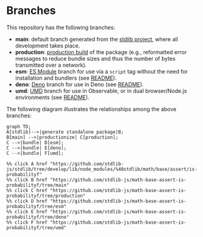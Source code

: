 <!--

@license Apache-2.0

Copyright (c) 2022 The Stdlib Authors.

Licensed under the Apache License, Version 2.0 (the "License");
you may not use this file except in compliance with the License.
You may obtain a copy of the License at

    http://www.apache.org/licenses/LICENSE-2.0

Unless required by applicable law or agreed to in writing, software
distributed under the License is distributed on an "AS IS" BASIS,
WITHOUT WARRANTIES OR CONDITIONS OF ANY KIND, either express or implied.
See the License for the specific language governing permissions and
limitations under the License.

-->

# Branches

This repository has the following branches:

-   **main**: default branch generated from the [stdlib project][stdlib-url], where all development takes place.
-   **production**: [production build][production-url] of the package (e.g., reformatted error messages to reduce bundle sizes and thus the number of bytes transmitted over a network).
-   **esm**: [ES Module][esm-url] branch for use via a `script` tag without the need for installation and bundlers (see [README][esm-readme]).
-   **deno**: [Deno][deno-url] branch for use in Deno (see [README][deno-readme]).
-   **umd**: [UMD][umd-url] branch for use in Observable, or in dual browser/Node.js environments (see [README][umd-readme]).

The following diagram illustrates the relationships among the above branches:

```mermaid
graph TD;
A[stdlib]-->|generate standalone package|B;
B[main] -->|productionize| C[production];
C -->|bundle| D[esm];
C -->|bundle| E[deno];
C -->|bundle| F[umd];

%% click A href "https://github.com/stdlib-js/stdlib/tree/develop/lib/node_modules/%40stdlib/math/base/assert/is-probabilityf"
%% click B href "https://github.com/stdlib-js/math-base-assert-is-probabilityf/tree/main"
%% click C href "https://github.com/stdlib-js/math-base-assert-is-probabilityf/tree/production"
%% click D href "https://github.com/stdlib-js/math-base-assert-is-probabilityf/tree/esm"
%% click E href "https://github.com/stdlib-js/math-base-assert-is-probabilityf/tree/deno"
%% click F href "https://github.com/stdlib-js/math-base-assert-is-probabilityf/tree/umd"
```

[stdlib-url]: https://github.com/stdlib-js/stdlib/tree/develop/lib/node_modules/%40stdlib/math/base/assert/is-probabilityf
[production-url]: https://github.com/stdlib-js/math-base-assert-is-probabilityf/tree/production
[deno-url]: https://github.com/stdlib-js/math-base-assert-is-probabilityf/tree/deno
[deno-readme]: https://github.com/stdlib-js/math-base-assert-is-probabilityf/blob/deno/README.md
[umd-url]: https://github.com/stdlib-js/math-base-assert-is-probabilityf/tree/umd
[umd-readme]: https://github.com/stdlib-js/math-base-assert-is-probabilityf/blob/umd/README.md
[esm-url]: https://github.com/stdlib-js/math-base-assert-is-probabilityf/tree/esm
[esm-readme]: https://github.com/stdlib-js/math-base-assert-is-probabilityf/blob/esm/README.md
